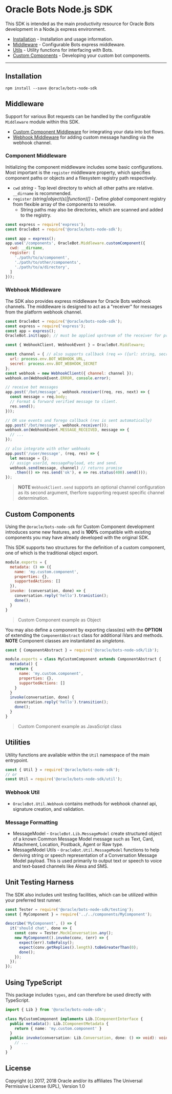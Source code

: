 # Oracle Bots Node.js SDK

This SDK is intended as the main productivity resource for Oracle Bots development in a Node.js
express environment.

- [Installation](#installation) - Installation and usage information.
- [Middleware](#middleware) - Configurable Bots express middleware.
- [Utils](#utilities) - Utility functions for interfacing with Bots.
- [Custom Components](#custom-components) - Developing your custom bot components.

---

## Installation

```shell
npm install --save @oracle/bots-node-sdk
```

## Middleware

Support for various Bot requests can be handled by the configurable `Middleware`
module within this SDK.

- [Custom Component Middleware](#component-middleware) for integrating your data into bot flows.
- [Webhook Middleware](#webhook-middleware) for adding custom message handling via the webhook channel.

### Component Middleware

Initializing the component middleware includes some basic configurations. Most important
is the `register` middleware property, which specifies component
paths or objects and a filesystem registry path respectively.

- `cwd` *string* - Top level directory to which all other paths are relative. `__dirname` is recommended.
- `register` *(string|object(s)|function)[]* - Define *global* component registry from flexible array of the components to resolve.
  - String paths may also be directories, which are scanned and added to the registry.

```javascript
const express = require('express');
const OracleBot = require('@oracle/bots-node-sdk');

const app = express();
app.use('/components', OracleBot.Middleware.customComponent({
  cwd: __dirname,
  register: [
    './path/to/a/component',
    './path/to/other/components',
    './path/to/a/directory',
  ]
}));
```

### Webhook Middleware

The SDK also provides express middleware for Oracle Bots webhook channels. The
middleware is designed to act as a "receiver" for messages from the platform
webhook channel.

```javascript
const OracleBot = require('@oracle/bots-node-sdk');
const express = require('express');
const app = express();
OracleBot.init(app); // must be applied upstream of the receiver for proper parsing.

const { WebhookClient, WebhookEvent } = OracleBot.Middleware;

const channel = { // also supports callback (req => ({url: string, secret: string}) | Promise<{url: string, secret: string}>)
  url: process.env.BOT_WEBHOOK_URL,
  secret: process.env.BOT_WEBHOOK_SECRET
};
const webhook = new WebhookClient({ channel: channel });
webhook.on(WebhookEvent.ERROR, console.error);

// receive bot messages
app.post('/bot/message', webhook.receiver((req, res, next) => {
  const message = req.body;
  // Format & forward verified message to client.
  res.send();
}));

// OR use events and forego callback (res is sent automatically)
app.post('/bot/message', webhook.receiver());
webhook.on(WebhookEvent.MESSAGE_RECEIVED, message => {
  // ...
});

// also integrate with other webhooks
app.post('/user/message', (req, res) => {
  let message = {};
  // assign userId, messagePayload, etc and send.
  webhook.send(message, channel) // returns promise
    .then(() => res.send('ok'), e => res.status(400).send()));
});
```

> **NOTE** `WebhookClient.send` supports an optional channel configuration as its
second argument, therfore supporting request specific channel determination.

## Custom Components

Using the `@oracle/bots-node-sdk` for Custom Component development introduces some
new features, and is **100%** compatible with existing components you may have
already developed with the original SDK.

This SDK supports two structures for the definition of a custom component, one
of which is the traditional object export.

```javascript
module.exports = {
  metadata: () => ({
    name: 'my.custom.component',
    properties: {},
    supportedActions: []
  }),
  invoke: (conversation, done) => {
    conversation.reply('hello').tranistion();
    done();
  }
}
```

> Custom Component example as Object

You may also define a component by exporting class(es) with the **OPTION** of
extending the `ComponentAbstract` class for additional iVars and methods.
**NOTE** Component classes are instantiated as _singletons_.

```javascript
const { ComponentAbstract } = require('@oracle/bots-node-sdk/lib');

module.exports = class MyCustomComponent extends ComponentAbstract {
  metadata() {
    return {
      name: 'my.custom.component',
      properties: {},
      supportedActions: []
    }
  }
  invoke(conversation, done) {
    conversation.reply('hello').transition();
    done();
  }
}
```

> Custom Component example as JavaScript class

## Utilities

Utility functions are available within the `Util` namespace of the main entrypoint.

```javascript
const { Util } = require('@oracle/bots-node-sdk');
// or
const Util = require('@oracle/bots-node-sdk/util');
```

### Webhook Util

- `OracleBot.Util.Webhook` contains methods for webhook channel api, signature creation, and validation.

### Message Formatting

- MessageModel - `OracleBot.Lib.MessageModel` create structured object of a known Common Message Model message such as Text, Card, Attachment, Location, Postback, Agent or Raw type.
- MessageModel Utils - `OracleBot.Util.MessageModel` functions to help deriving string or speech representation of a Conversation Message Model payload. This is used primarily to output text or speech to voice and text-based channels like Alexa and SMS.

## Unit Testing Harness

The SDK also includes unit testing facilities, which can be utilized within
your preferred test runner.

```javascript
const Tester = require('@oracle/bots-node-sdk/testing');
const { MyComponent } = require('../../components/MyComponent');

describe('MyComponent', () => {
  it('should chat', done => {
    const conv = Tester.MockConversation.any();
    new MyComponent().invoke(conv, (err) => {
      expect(err).toBeFalsy();
      expect(conv.getReplies().length).toBeGreaterThan(0);
      done();
    });
  });
});
```

## Using TypeScript

This package includes `types`, and can therefore be used directly with TypeScript.

```typescript
import { Lib } from '@oracle/bots-node-sdk';

class MyCustomComponent implements Lib.IComponentInterface {
  public metadata(): Lib.IComponentMetadata {
    return { name: 'my.custom.component' }
  }
  public invoke(conversation: Lib.Conversation, done: () => void): void {
    // ...
  }
}
```

## License

Copyright (c) 2017, 2018 Oracle and/or its affiliates The Universal Permissive
License (UPL), Version 1.0